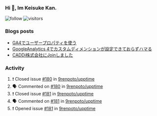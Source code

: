 ### Hi 👋, Im Keisuke Kan.

<!--
**9renpoto/9renpoto** is a ✨ _special_ ✨ repository because its `README.md` (this file) appears on your GitHub profile.

Here are some ideas to get you started:

- 🔭 I’m currently working on ...
- 🌱 I’m currently learning ...
- 👯 I’m looking to collaborate on ...
- 🤔 I’m looking for help with ...
- 💬 Ask me about ...
- 📫 How to reach me: ...
- 😄 Pronouns: ...
- ⚡ Fun fact: ...
-->

![follow](https://img.shields.io/github/followers/9renpoto?label=Follow&style=social)
![visitors](https://komarev.com/ghpvc/?username=9renpoto&label=Profile%20views&color=0e75b6&style=flat)

### Blogs posts

<!-- BLOG-POST-LIST:START -->
- [GA4でユーザープロパティを使う](https://9renpoto.dev/2021/02/21/google-analytics-4-user-properties/)
- [GoogleAnalytics 4でカスタムディメンションが設定できておらずハマる](https://9renpoto.dev/2021/02/13/google-analytics-4/)
- [CADDi株式会社にJoinしました](https://9renpoto.dev/2020/12/05/join/)
<!-- BLOG-POST-LIST:END -->

### Activity

<!--START_SECTION:activity-->
1. ❗️ Closed issue [#180](https://github.com/9renpoto/upptime/issues/180) in [9renpoto/upptime](https://github.com/9renpoto/upptime)
2. 🗣 Commented on [#180](https://github.com/9renpoto/upptime/issues/180) in [9renpoto/upptime](https://github.com/9renpoto/upptime)
3. ❗️ Closed issue [#181](https://github.com/9renpoto/upptime/issues/181) in [9renpoto/upptime](https://github.com/9renpoto/upptime)
4. 🗣 Commented on [#181](https://github.com/9renpoto/upptime/issues/181) in [9renpoto/upptime](https://github.com/9renpoto/upptime)
5. ❗️ Opened issue [#181](https://github.com/9renpoto/upptime/issues/181) in [9renpoto/upptime](https://github.com/9renpoto/upptime)
<!--END_SECTION:activity-->

<!--START_SECTION:waka-->
<!--END_SECTION:waka-->
